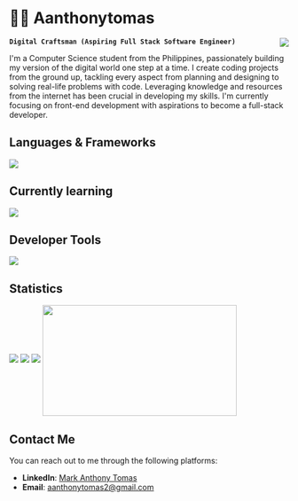 <h1 align="left">👨‍💻 Aanthonytomas</h1> 
<a  href="https://github.com/aanthonytomas">
	  <img align="right" src="https://visitcount.itsvg.in/api?id=aanthonytomas&label=Profile%20Views&color=12&icon=5&pretty=true" /></a>
<p>	  
	
**`Digital Craftsman (Aspiring Full Stack Software Engineer)`**<br>   
</p>   
I'm a Computer Science student from the Philippines, passionately building my version of the digital world one step at a time. I create coding projects from the ground up, tackling every aspect from planning and designing to solving real-life problems with code. Leveraging knowledge and resources from the internet has been crucial in developing my skills. I'm currently focusing on front-end development with aspirations to become a full-stack developer. 	    
<h2 align="left">Languages & Frameworks </h2>
<p align="left">
	<img src="https://skillicons.dev/icons?i=html,css,js,bootstrap,cs,cpp,php,java,md,tailwind&theme=light"/>
  </a>
</p>
<h2 align="left">Currently learning</h2>
<p align="left">
	<img src="https://skillicons.dev/icons?i=mongodb,react,nodejs&theme=light"/>
  </a>
</p>

<h2 align="left">Developer Tools</h2>
<p align="left">
	<img src="https://skillicons.dev/icons?i=git,vscode,eclipse&theme=light"/>
  </a>
</p>
<h2 align="left">Statistics</h2>
	
![](http://github-profile-summary-cards.vercel.app/api/cards/profile-details?username=Aanthonytomas&theme=transparent)
![](http://github-profile-summary-cards.vercel.app/api/cards/stats?username=Aanthonytomas&theme=transparent)
![](http://github-profile-summary-cards.vercel.app/api/cards/productive-time?username=Aanthonytomas&theme=transparent&utcOffset=8)
<a href="https://github.com/aanthonytomas/convoychat"><img height=200 width=350 align="center" src="https://github-readme-stats.vercel.app/api/top-langs?username=aanthonytomas&layout=compact&langs_count=8&card_width=320&theme=transparent&hide_border=true&bg_color=00000000&cache_seconds=21600&disable_animations=true" />
</a>
## Contact Me
You can reach out to me through the following platforms:
- **LinkedIn**: [Mark Anthony Tomas](https://www.linkedin.com/in/aanthonytomas)
- **Email**: [aanthonytomas2@gmail.com](mailto:aanthonytomas2@gmail.com)

